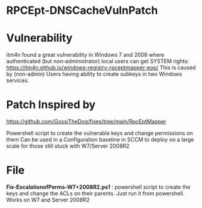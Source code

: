 # RPCEpt-DNSCacheVulnPatch

# Vulnerability
itm4n found a great vulnerability in Windows 7 and 2008 where authenticated (but non-administrator) local users can get SYSTEM rights:
https://itm4n.github.io/windows-registry-rpceptmapper-eop/
This is caused by (non-admin) Users having ability to create subkeys in two Windows services.

# Patch Inspired by
https://github.com/GossiTheDog/fixes/tree/main/RpcEptMapper

Powershell script to create the vulnerable keys and change permissions on them
Can be used in a Configuration baseline in SCCM to deploy on a large scale for those still stuck with W7/Server 2008R2

# File
**Fix-EscalationofPerms-W7+2008R2.ps1** : powershell script to create the keys and change the ACLs on their parents.  Just run it from powershell. Works on W7 and Server 2008R2
